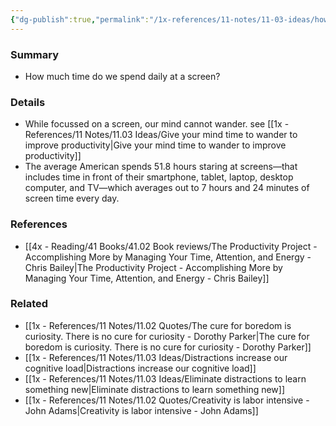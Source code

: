 ```yaml
---
{"dg-publish":true,"permalink":"/1x-references/11-notes/11-03-ideas/how-much-time-do-you-spend-daily-at-a-screen/","title":"How much time do you spend daily at a screen","noteIcon":""}
---
```



### Summary
- How much time do we spend daily at a screen?

### Details
- While focussed on a screen, our mind cannot wander. see [[1x - References/11 Notes/11.03 Ideas/Give your mind time to wander to improve productivity\|Give your mind time to wander to improve productivity]]
- The average American spends 51.8 hours staring at screens—that includes time in front of their smartphone, tablet, laptop, desktop computer, and TV—which averages out to 7 hours and 24 minutes of screen time every day.
### References
- [[4x - Reading/41 Books/41.02 Book reviews/The Productivity Project - Accomplishing More by Managing Your Time, Attention, and Energy - Chris Bailey\|The Productivity Project - Accomplishing More by Managing Your Time, Attention, and Energy - Chris Bailey]]

### Related
- [[1x - References/11 Notes/11.02 Quotes/The cure for boredom is curiosity. There is no cure for curiosity - Dorothy Parker\|The cure for boredom is curiosity. There is no cure for curiosity - Dorothy Parker]]
- [[1x - References/11 Notes/11.03 Ideas/Distractions increase our cognitive load\|Distractions increase our cognitive load]]
- [[1x - References/11 Notes/11.03 Ideas/Eliminate distractions to learn something new\|Eliminate distractions to learn something new]]
- [[1x - References/11 Notes/11.02 Quotes/Creativity is labor intensive - John Adams\|Creativity is labor intensive - John Adams]]